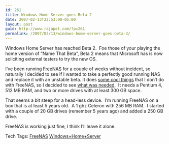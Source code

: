 ```yaml
---
id: 261
title: Windows Home Server goes Beta 2
date: 2007-02-13T22:53:00-05:00
layout: post
guid: http://www.rajapet.com/?p=261
permalink: /2007/02/13/windows-home-server-goes-beta-2/
---
```

Windows Home Server has reached Beta 2.  Foe those of your playing the home version of &#8220;Name That Beta&#8221;, Beta 2 means that Microsoft has is now soliciting external testers to try the new OS.

I&#8217;ve been running [FreeNAS](http://www.freenas.org/) for a couple of weeks without incident, so naturally I decided to see if I wanted to take a perfectly good running NAS and replace it with an unstable beta. It does [some cool things](http://blogs.technet.com/homeserver/archive/2007/02/08/home-computer-backup.aspx) that I don&#8217;t do with FreeNAS, so I decided to see [what was needed](http://blogs.technet.com/homeserver/archive/2007/02/12/beta-2-is-go.aspx).  It needs a Pentium 4, 512 MB RAM, and two or more drives with at least 300 GB space.

That seems a bit steep for a head-less device.  I&#8217;m running FreeNAS on a box that is at least 5 years old.  A 1 ghz Celeron with 256 MB RAM.  I started with a couple of 20 GB drives (remember 5 years ago) and added a 250 GB drive.

FreeNAS is working just fine, I think I&#8217;ll leave it alone.

<div>
  Tech Tags: <a href="http://technorati.com/tag/FreeNAS" rel="tag">FreeNAS</a> <a href="http://technorati.com/tag/Windows+Home+Server" rel="tag">Windows+Home+Server</a>
</div>